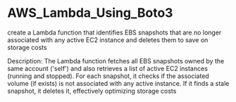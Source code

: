 # AWS_Lambda_Using_Boto3
create a Lambda function that identifies EBS snapshots that are no longer associated with any active EC2 instance and deletes them to save on storage costs

Description:
The Lambda function fetches all EBS snapshots owned by the same account ('self') and also retrieves a list of active EC2 instances (running and stopped). For each snapshot, it checks if the associated volume (if exists) is not associated with any active instance. If it finds a stale snapshot, it deletes it, effectively optimizing storage costs

